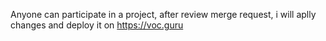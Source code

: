 Anyone can participate in a project, after review merge request, i will aplly changes and deploy it on https://voc.guru
